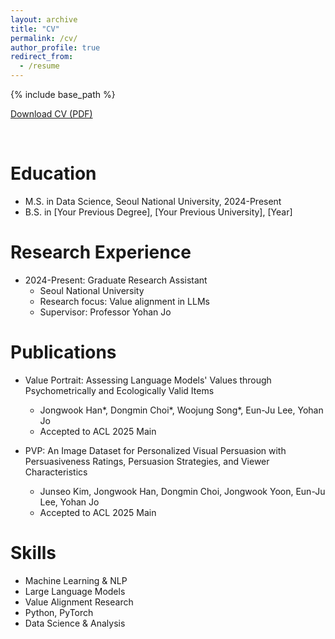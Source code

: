 ```yaml
---
layout: archive
title: "CV"
permalink: /cv/
author_profile: true
redirect_from:
  - /resume
---
```


{% include base_path %}

<p><a href="/files/Dongmin_Choi_CV_250717.pdf" download="Dongmin_Choi_CV.pdf" target="_blank">Download CV (PDF)</a></p>

<br>

Education
======
* M.S. in Data Science, Seoul National University, 2024-Present
* B.S. in [Your Previous Degree], [Your Previous University], [Year]

Research Experience
======
* 2024-Present: Graduate Research Assistant
  * Seoul National University
  * Research focus: Value alignment in LLMs
  * Supervisor: Professor Yohan Jo

Publications
======
* Value Portrait: Assessing Language Models' Values through Psychometrically and Ecologically Valid Items
  * Jongwook Han*, Dongmin Choi*, Woojung Song*, Eun-Ju Lee, Yohan Jo
  * Accepted to ACL 2025 Main

* PVP: An Image Dataset for Personalized Visual Persuasion with Persuasiveness Ratings, Persuasion Strategies, and Viewer Characteristics
  * Junseo Kim, Jongwook Han, Dongmin Choi, Jongwook Yoon, Eun-Ju Lee, Yohan Jo
  * Accepted to ACL 2025 Main

Skills
======
* Machine Learning & NLP
* Large Language Models
* Value Alignment Research
* Python, PyTorch
* Data Science & Analysis
